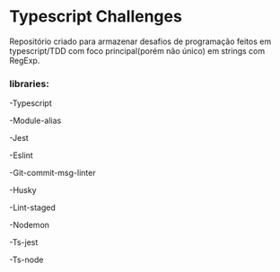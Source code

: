 # Typescript Challenges
Repositório criado para armazenar desafios de programação feitos em typescript/TDD com foco principal(porém não único) em strings com RegExp.
### libraries:

-Typescript

-Module-alias

-Jest

-Eslint

-Git-commit-msg-linter

-Husky

-Lint-staged   

-Nodemon

-Ts-jest

-Ts-node

